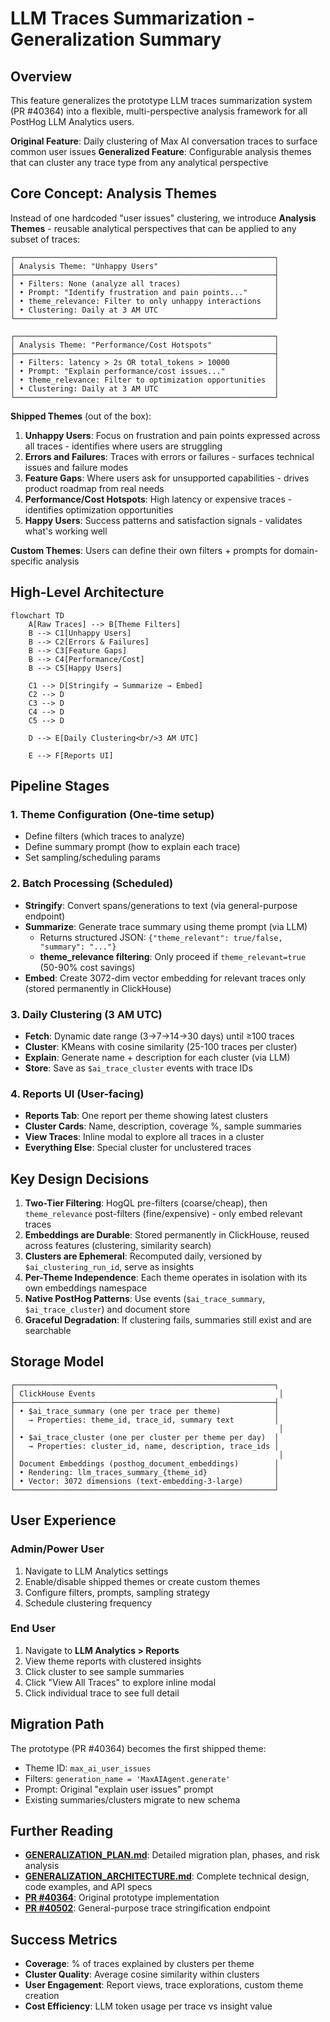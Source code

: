 # LLM Traces Summarization - Generalization Summary

## Overview

This feature generalizes the prototype LLM traces summarization system (PR #40364) into a flexible, multi-perspective analysis framework for all PostHog LLM Analytics users.

**Original Feature**: Daily clustering of Max AI conversation traces to surface common user issues
**Generalized Feature**: Configurable analysis themes that can cluster any trace type from any analytical perspective

## Core Concept: Analysis Themes

Instead of one hardcoded "user issues" clustering, we introduce **Analysis Themes** - reusable analytical perspectives that can be applied to any subset of traces:

```text
┌──────────────────────────────────────────────────────────┐
│ Analysis Theme: "Unhappy Users"                          │
├──────────────────────────────────────────────────────────┤
│ • Filters: None (analyze all traces)                     │
│ • Prompt: "Identify frustration and pain points..."      │
│ • theme_relevance: Filter to only unhappy interactions   │
│ • Clustering: Daily at 3 AM UTC                          │
└──────────────────────────────────────────────────────────┘

┌──────────────────────────────────────────────────────────┐
│ Analysis Theme: "Performance/Cost Hotspots"              │
├──────────────────────────────────────────────────────────┤
│ • Filters: latency > 2s OR total_tokens > 10000          │
│ • Prompt: "Explain performance/cost issues..."           │
│ • theme_relevance: Filter to optimization opportunities  │
│ • Clustering: Daily at 3 AM UTC                          │
└──────────────────────────────────────────────────────────┘
```

**Shipped Themes** (out of the box):

1. **Unhappy Users**: Focus on frustration and pain points expressed across all traces - identifies where users are struggling
2. **Errors and Failures**: Traces with errors or failures - surfaces technical issues and failure modes
3. **Feature Gaps**: Where users ask for unsupported capabilities - drives product roadmap from real needs
4. **Performance/Cost Hotspots**: High latency or expensive traces - identifies optimization opportunities
5. **Happy Users**: Success patterns and satisfaction signals - validates what's working well

**Custom Themes**: Users can define their own filters + prompts for domain-specific analysis

## High-Level Architecture

```mermaid
flowchart TD
    A[Raw Traces] --> B[Theme Filters]
    B --> C1[Unhappy Users]
    B --> C2[Errors & Failures]
    B --> C3[Feature Gaps]
    B --> C4[Performance/Cost]
    B --> C5[Happy Users]

    C1 --> D[Stringify → Summarize → Embed]
    C2 --> D
    C3 --> D
    C4 --> D
    C5 --> D

    D --> E[Daily Clustering<br/>3 AM UTC]

    E --> F[Reports UI]
```

## Pipeline Stages

### 1. **Theme Configuration** (One-time setup)

- Define filters (which traces to analyze)
- Define summary prompt (how to explain each trace)
- Set sampling/scheduling params

### 2. **Batch Processing** (Scheduled)

- **Stringify**: Convert spans/generations to text (via general-purpose endpoint)
- **Summarize**: Generate trace summary using theme prompt (via LLM)
  - Returns structured JSON: `{"theme_relevant": true/false, "summary": "..."}`
  - **theme_relevance filtering**: Only proceed if `theme_relevant=true` (50-90% cost savings)
- **Embed**: Create 3072-dim vector embedding for relevant traces only (stored permanently in ClickHouse)

### 3. **Daily Clustering** (3 AM UTC)

- **Fetch**: Dynamic date range (3→7→14→30 days) until ≥100 traces
- **Cluster**: KMeans with cosine similarity (25-100 traces per cluster)
- **Explain**: Generate name + description for each cluster (via LLM)
- **Store**: Save as `$ai_trace_cluster` events with trace IDs

### 4. **Reports UI** (User-facing)

- **Reports Tab**: One report per theme showing latest clusters
- **Cluster Cards**: Name, description, coverage %, sample summaries
- **View Traces**: Inline modal to explore all traces in a cluster
- **Everything Else**: Special cluster for unclustered traces

## Key Design Decisions

1. **Two-Tier Filtering**: HogQL pre-filters (coarse/cheap), then `theme_relevance` post-filters (fine/expensive) - only embed relevant traces
2. **Embeddings are Durable**: Stored permanently in ClickHouse, reused across features (clustering, similarity search)
3. **Clusters are Ephemeral**: Recomputed daily, versioned by `$ai_clustering_run_id`, serve as insights
4. **Per-Theme Independence**: Each theme operates in isolation with its own embeddings namespace
5. **Native PostHog Patterns**: Use events (`$ai_trace_summary`, `$ai_trace_cluster`) and document store
6. **Graceful Degradation**: If clustering fails, summaries still exist and are searchable

## Storage Model

```text
┌──────────────────────────────────────────────────────────┐
│ ClickHouse Events                                         │
├──────────────────────────────────────────────────────────┤
│ • $ai_trace_summary (one per trace per theme)            │
│   → Properties: theme_id, trace_id, summary text         │
│                                                           │
│ • $ai_trace_cluster (one per cluster per theme per day)  │
│   → Properties: cluster_id, name, description, trace_ids │
│                                                           │
│ Document Embeddings (posthog_document_embeddings)        │
│ • Rendering: llm_traces_summary_{theme_id}               │
│ • Vector: 3072 dimensions (text-embedding-3-large)       │
└──────────────────────────────────────────────────────────┘
```

## User Experience

### Admin/Power User

1. Navigate to LLM Analytics settings
2. Enable/disable shipped themes or create custom themes
3. Configure filters, prompts, sampling strategy
4. Schedule clustering frequency

### End User

1. Navigate to **LLM Analytics > Reports**
2. View theme reports with clustered insights
3. Click cluster to see sample summaries
4. Click "View All Traces" to explore inline modal
5. Click individual trace to see full detail

## Migration Path

The prototype (PR #40364) becomes the first shipped theme:

- Theme ID: `max_ai_user_issues`
- Filters: `generation_name = 'MaxAIAgent.generate'`
- Prompt: Original "explain user issues" prompt
- Existing summaries/clusters migrate to new schema

## Further Reading

- **[GENERALIZATION_PLAN.md](./GENERALIZATION_PLAN.md)**: Detailed migration plan, phases, and risk analysis
- **[GENERALIZATION_ARCHITECTURE.md](./GENERALIZATION_ARCHITECTURE.md)**: Complete technical design, code examples, and API specs
- **[PR #40364](https://github.com/PostHog/posthog/pull/40364)**: Original prototype implementation
- **[PR #40502](https://github.com/PostHog/posthog/pull/40502)**: General-purpose trace stringification endpoint

## Success Metrics

- **Coverage**: % of traces explained by clusters per theme
- **Cluster Quality**: Average cosine similarity within clusters
- **User Engagement**: Report views, trace explorations, custom theme creation
- **Cost Efficiency**: LLM token usage per trace vs insight value
